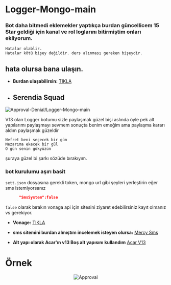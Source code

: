 # Logger-Mongo-main
### Bot daha bitmedi eklemekler yaptıkça burdan güncellicem **15 Star** geldiği için kanal ve rol loglarını bitirmiştim onları ekliyorum.
```
Hatalar olablir. 
Hatalar kötü bişey değildir. ders alınması gereken bişeydir.
```
## hata olursa bana ulaşın.
* **Burdan ulaşabilirsin:** [TIKLA](https://discord.gg/cEJCeaBEDS)
* ## Serendia Squad
<p>
<img src="https://komarev.com/ghpvc/?username=Logger-Mongo-main&label=Ziyaretçi%20Sayısı&color=da004e" alt="Approval-Denial/Logger-Mongo-main" /> <p>
  V13 olan Logger botumu sizle paylaşmak güzel bişi aslında öyle pek alt yapılarımı paylaşmayı sevmem sonuçta benim emeğim ama paylaşma kararı aldım paylaşmak güzeldir
  
  ```
  Nefret beni seçecek bir gün
Mezarıma ekecek bir gül
O gün senin gökyüzün
  ``` 
  şuraya güzel bi şarkı sözüde bırakıyım.
  
  ### bot kurulumu aşırı basit
  `sett.json` dosyasına gerekli token, mongo url gibi şeyleri yerleştirin eğer sms istemiyorsanız
  ```json
        "SmsSystem":false
```
  `false` olarak bırakın vonaga api için sitesini ziyaret edebilirsiniz kayıt olmanız vs gerekiyor.
  * **Vonage:** [TIKLA](https://help.nexmo.com/hc/en-us)
  
  * **sms sitemini burdan almıştım incelemek isteyen olursa:** [Mercy Sms](https://github.com/mercyxrd/sms-sistemi)
 
  * **Alt yapı olarak Acar'ın v13 Boş alt yapısını kullandım** [Acar V13](https://github.com/acarfx/acar-v13)
  # Örnek
  <p align="center"><img align="center" src="https://cdn.discordapp.com/attachments/868834891779964929/879691660462809139/unknown.png" alt="Approval" /></p>

